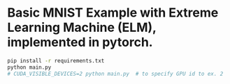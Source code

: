 # Basic MNIST Example with Extreme Learning Machine (ELM), implemented in pytorch.
```bash
pip install -r requirements.txt
python main.py
# CUDA_VISIBLE_DEVICES=2 python main.py  # to specify GPU id to ex. 2
```
